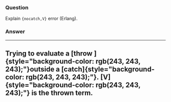 ### Question
Explain `{nocatch,V}` error (Erlang).


### Answer
  ----------------------------------------------------------------------------------------------------------------------------------------------------------------------------------------------------------------------
  Trying to evaluate a [throw ]{style="background-color: rgb(243, 243, 243);"}outside a [catch]{style="background-color: rgb(243, 243, 243);"}. [V]{style="background-color: rgb(243, 243, 243);"} is the thrown term.
  ----------------------------------------------------------------------------------------------------------------------------------------------------------------------------------------------------------------------


